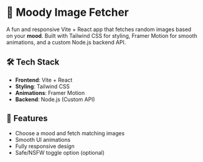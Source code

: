# 🌈 Moody Image Fetcher

A fun and responsive Vite + React app that fetches random images based on your **mood**. Built with Tailwind CSS for styling, Framer Motion for smooth animations, and a custom Node.js backend API.

## 🛠 Tech Stack

- **Frontend**: Vite + React  
- **Styling**: Tailwind CSS  
- **Animations**: Framer Motion  
- **Backend**: Node.js (Custom API)

## 🚀 Features

- Choose a mood and fetch matching images
- Smooth UI animations
- Fully responsive design
- Safe/NSFW toggle option (optional)

